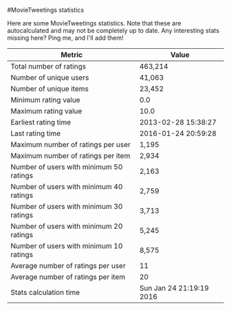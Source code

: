 #MovieTweetings statistics

Here are some MovieTweetings statistics. Note that these are autocalculated and may not be completely up to date. Any interesting stats missing here? Ping me, and I'll add them!

Metric | Value
--- | ---
Total number of ratings                 | 463,214
Number of unique users                  | 41,063
Number of unique items                  | 23,452
Minimum rating value                    | 0.0
Maximum rating value                    | 10.0
Earliest rating time                    | 2013-02-28 15:38:27
Last rating time                        | 2016-01-24 20:59:28
Maximum number of ratings per user      | 1,195
Maximum number of ratings per item      | 2,934
Number of users with minimum 50 ratings | 2,163
Number of users with minimum 40 ratings | 2,759
Number of users with minimum 30 ratings | 3,713
Number of users with minimum 20 ratings | 5,245
Number of users with minimum 10 ratings | 8,575
Average number of ratings per user      | 11
Average number of ratings per item      | 20
Stats calculation time                  | Sun Jan 24 21:19:19 2016

